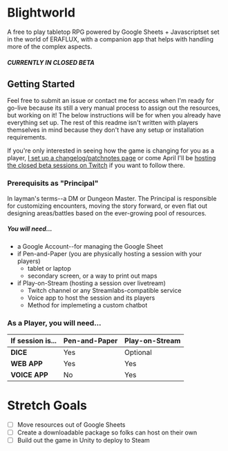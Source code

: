 # Blightworld
A free to play tabletop RPG powered by Google Sheets + Javascriptset set in the world of ERAFLUX, with a companion app that helps with handling more of the complex aspects.  

##### CURRENTLY IN CLOSED BETA

## Getting Started
Feel free to submit an issue or contact me for access when I'm ready for go-live because its still a very manual process to assign out the resources, but working on it!  The below instructions will be for when you already have everything set up.  The rest of this readme isn't written with players themselves in mind because they don't have any setup or installation requirements.  

If you're only interested in seeing how the game is changing for you as a player, [I set up a changelog/patchnotes page](https://blight.world) or come April I'll be [hosting the closed beta sessions on Twitch](https://www.twitch.tv/lotusware) if you want to follow there.

### Prerequisits as "Principal"
In layman's terms--a DM or Dungeon Master.  The Principal is responsible for customizing encounters, moving the story forward, or even flat out designing areas/battles based on the ever-growing pool of resources.

##### You will need...
* a Google Account--for managing the Google Sheet
* if Pen-and-Paper (you are physically hosting a session with your players)
  * tablet or laptop
  * secondary screen, or a way to print out maps
* if Play-on-Stream (hosting a session over livetream)
  * Twitch channel or any Streamlabs-compatible service
  * Voice app to host the session and its players
  * Method for implemeting a custom chatbot

### As a Player, you will need...

If session is... | Pen-and-Paper | Play-on-Stream
------------- | ----------------- | --------------
**DICE** | Yes | Optional
**WEB APP** | Yes | Yes
**VOICE APP** | No | Yes


# Stretch Goals
-[ ] Move resources out of Google Sheets
-[ ] Create a downloadable package so folks can host on their own
-[ ] Build out the game in Unity to deploy to Steam
